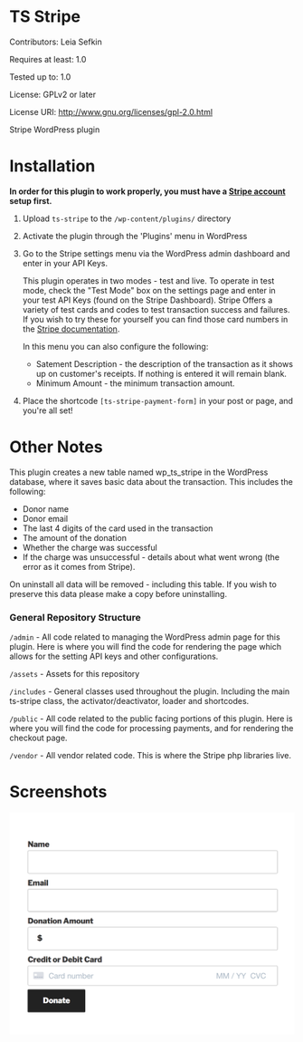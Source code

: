 TS Stripe
======
Contributors: Leia Sefkin

Requires at least: 1.0

Tested up to: 1.0

License: GPLv2 or later

License URI: http://www.gnu.org/licenses/gpl-2.0.html

Stripe WordPress plugin

Installation
======

**In order for this plugin to work properly, you must have a [Stripe account](https://dashboard.stripe.com/register) setup first.**

1. Upload `ts-stripe` to the `/wp-content/plugins/` directory

2. Activate the plugin through the 'Plugins' menu in WordPress

3. Go to the Stripe settings menu via the WordPress admin dashboard and enter in your API Keys.

   This plugin operates in two modes - test and live. To operate in test mode, check the "Test Mode" box on the settings page and enter in your test API Keys (found on the Stripe Dashboard). Stripe Offers a variety of test cards and codes to test transaction success and failures. If you wish to try these for yourself you can find those card numbers in the [Stripe documentation](https://stripe.com/docs/testing).  
   
   In this menu you can also configure the following:
   
   * Satement Description - the description of the transaction as it shows up on customer's receipts. If nothing is entered it will remain blank.
   * Minimum Amount - the minimum transaction amount. 

4. Place the shortcode `[ts-stripe-payment-form]` in your post or page, and you're all set!

Other Notes
======
This plugin creates a new table named wp_ts_stripe in the WordPress database, where it saves basic data about the transaction. This includes the following: 

* Donor name
* Donor email
* The last 4 digits of the card used in the transaction
* The amount of the donation
* Whether the charge was successful
* If the charge was unsuccessful - details about what went wrong (the error as it comes from Stripe). 

On uninstall all data will be removed - including this table. If you wish to preserve this data please make a copy before uninstalling. 


### General Repository Structure

`/admin` - All code related to managing the WordPress admin page for this plugin. Here is where you will find the code for rendering the page which allows for the setting API keys and other configurations.

`/assets` - Assets for this repository

`/includes` - General classes used throughout the plugin. Including the main ts-stripe class, the activator/deactivator, loader and shortcodes.

`/public` - All code related to the public facing portions of this plugin. Here is where you will find the code for processing payments, and for rendering the checkout page. 

`/vendor` - All vendor related code. This is where the Stripe php libraries live. 

Screenshots
======
<img src="https://raw.githubusercontent.com/leia-sefkin/ts-stripe/master/assets/ts-stripe-preview.png" width="600px">



